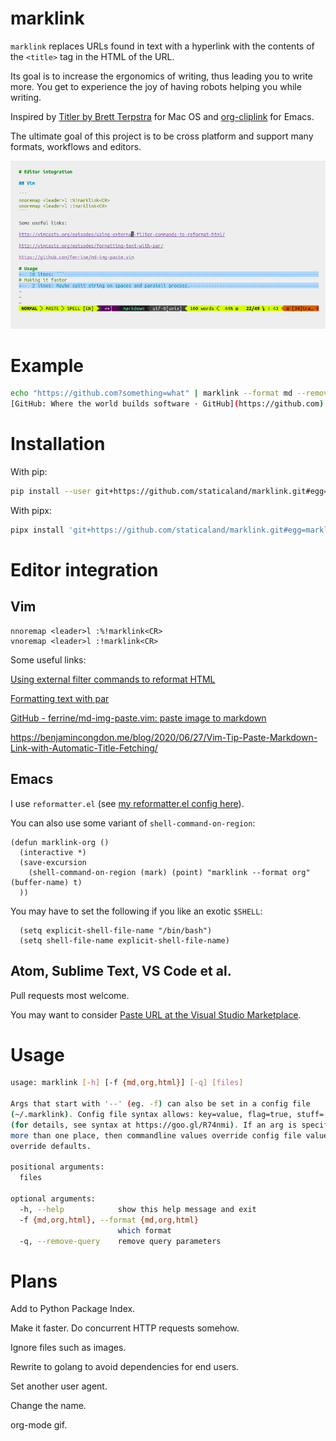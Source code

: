 # marklink

`marklink` replaces URLs found in text with a hyperlink with the contents of the `<title>` tag in the HTML of the URL.

Its goal is to increase the ergonomics of writing, thus leading you to write more. You get to experience the joy of having robots helping you while writing.

Inspired by [Titler by Brett Terpstra](http://brettterpstra.com/2015/02/18/titler-system-service/) for Mac OS and [org-cliplink](https://github.com/rexim/org-cliplink) for Emacs.

The ultimate goal of this project is to be cross platform and support many formats, workflows and editors.

![Using marklink](marklink.gif)

# Example

```sh
echo "https://github.com?something=what" | marklink --format md --remove-query
[GitHub: Where the world builds software · GitHub](https://github.com)
```

# Installation

With pip:

```sh
pip install --user git+https://github.com/staticaland/marklink.git#egg=marklink
```

With pipx:

```sh
pipx install 'git+https://github.com/staticaland/marklink.git#egg=marklink'
```

# Editor integration

## Vim

```
nnoremap <leader>l :%!marklink<CR>
vnoremap <leader>l :!marklink<CR>
```

Some useful links:

[Using external filter commands to reformat HTML](http://vimcasts.org/episodes/using-external-filter-commands-to-reformat-html/)

[Formatting text with par](http://vimcasts.org/episodes/formatting-text-with-par/)

[GitHub - ferrine/md-img-paste.vim: paste image to markdown](https://github.com/ferrine/md-img-paste.vim)

https://benjamincongdon.me/blog/2020/06/27/Vim-Tip-Paste-Markdown-Link-with-Automatic-Title-Fetching/

## Emacs

I use `reformatter.el` (see [my reformatter.el config here](https://github.com/staticaland/doom-emacs-config/blob/master/modules/editor/reformatter/config.el)).

You can also use some variant of `shell-command-on-region`:

```elisp
(defun marklink-org ()
  (interactive *)
  (save-excursion
    (shell-command-on-region (mark) (point) "marklink --format org" (buffer-name) t)
  ))
```

You may have to set the following if you like an exotic `$SHELL`:

```elisp
  (setq explicit-shell-file-name "/bin/bash")
  (setq shell-file-name explicit-shell-file-name)
```

## Atom, Sublime Text, VS Code et al.

Pull requests most welcome.

You may want to consider [Paste URL at the Visual Studio
Marketplace](https://marketplace.visualstudio.com/items?itemName=kukushi.pasteurl).

# Usage

```sh
usage: marklink [-h] [-f {md,org,html}] [-q] [files]

Args that start with '--' (eg. -f) can also be set in a config file
(~/.marklink). Config file syntax allows: key=value, flag=true, stuff=[a,b,c]
(for details, see syntax at https://goo.gl/R74nmi). If an arg is specified in
more than one place, then commandline values override config file values which
override defaults.

positional arguments:
  files

optional arguments:
  -h, --help            show this help message and exit
  -f {md,org,html}, --format {md,org,html}
                        which format
  -q, --remove-query    remove query parameters
```

# Plans

Add to Python Package Index.

Make it faster. Do concurrent HTTP requests somehow.

Ignore files such as images.

Rewrite to golang to avoid dependencies for end users.

Set another user agent.

Change the name.

org-mode gif.

